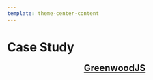 ```yaml
---
template: theme-center-content
---
```


<style>
  div#container > h1 {
    text-align: center;
    text-decoration: underline;
  }
  h2 {
    text-align: center;
    margin: 0;
    padding: 0;
  }
</style>

# Case Study

## [GreenwoodJS](https://github.com/ProjectEvergreen/greenwood)